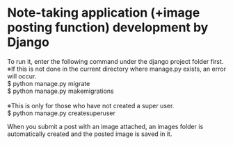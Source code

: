 # Note-taking application (+image posting function) development by Django

To run it, enter the following command under the django project folder first.<br>
※If this is not done in the current directory where manage.py exists, an error will occur.<br>
$ python manage.py migrate<br>
$ python manage.py makemigrations<br>
<br>
※This is only for those who have not created a super user.<br>
$ python manage.py createsuperuser<br>

When you submit a post with an image attached, an images folder is automatically created and the posted image is saved in it.
